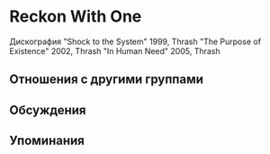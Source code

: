 # Reckon With One

Дискография
"Shock to the System" 1999, Thrash
"The Purpose of Existence" 2002, Thrash
"In Human Need" 2005, Thrash

## Отношения с другими группами


## Обсуждения


## Упоминания

